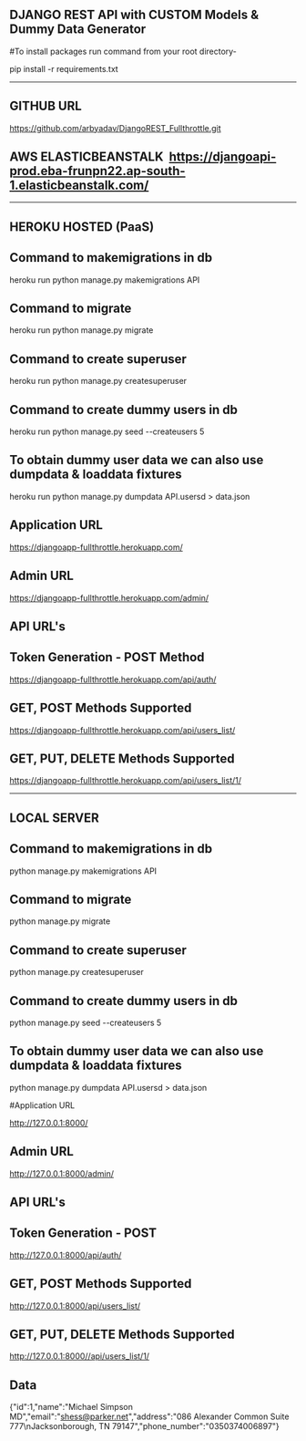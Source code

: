  ##  DJANGO REST API with CUSTOM Models & Dummy Data Generator ##
 
 #To install packages run command from your root directory-
 
 pip install -r requirements.txt
 
 ----------------------------------------------------------------------------
  
 ##  GITHUB URL
 
 https://github.com/arbyadav/DjangoREST_Fullthrottle.git
 
 ## AWS ELASTICBEANSTALK  https://djangoapi-prod.eba-frunpn22.ap-south-1.elasticbeanstalk.com/
 
 
 ----------------------------------------------------------------------------
 
 ##  HEROKU HOSTED (PaaS) 
 
 ## Command to makemigrations in db
 
 heroku run python manage.py makemigrations API
 
 ## Command to migrate 
 
 heroku run python manage.py migrate
 
 ## Command to create superuser
 
 heroku run python manage.py createsuperuser
 
 ## Command to create dummy users in db
 
 heroku run python manage.py seed --createusers 5
 
 ## To obtain dummy user data we can also use dumpdata & loaddata fixtures
 
 heroku run python manage.py dumpdata API.usersd > data.json
 

 ## Application URL
 
 https://djangoapp-fullthrottle.herokuapp.com/
 
 ## Admin URL
 
 https://djangoapp-fullthrottle.herokuapp.com/admin/
 
 ## API URL's
 
 ## Token Generation - POST Method
 
 https://djangoapp-fullthrottle.herokuapp.com/api/auth/
 
 ## GET, POST Methods Supported
 
 https://djangoapp-fullthrottle.herokuapp.com/api/users_list/
 
 ## GET, PUT, DELETE Methods Supported
 
 https://djangoapp-fullthrottle.herokuapp.com/api/users_list/1/
 
 ---------------------------------------------------------------------------------
 
 ## LOCAL SERVER

 ## Command to makemigrations in db
 
 python manage.py makemigrations API
 
 ## Command to migrate 
 
 python manage.py migrate
 
 ## Command to create superuser
 
 python manage.py createsuperuser
 
 ## Command to create dummy users in db
 
 python manage.py seed --createusers 5
 
 ## To obtain dummy user data we can also use dumpdata & loaddata fixtures
 
 python manage.py dumpdata API.usersd > data.json
 
 
 #Application URL
 
 http://127.0.0.1:8000/
 
 ## Admin URL
 
 http://127.0.0.1:8000/admin/
 
 ## API URL's
 
 ## Token Generation  - POST
 
 http://127.0.0.1:8000/api/auth/
 
 ## GET, POST Methods Supported
 
 http://127.0.0.1:8000/api/users_list/
 
 ## GET, PUT, DELETE Methods Supported
 
 http://127.0.0.1:8000//api/users_list/1/
 
 ## Data
 
 {"id":1,"name":"Michael Simpson MD","email":"shess@parker.net","address":"086 Alexander Common Suite 777\nJacksonborough, TN 79147","phone_number":"0350374006897"}
